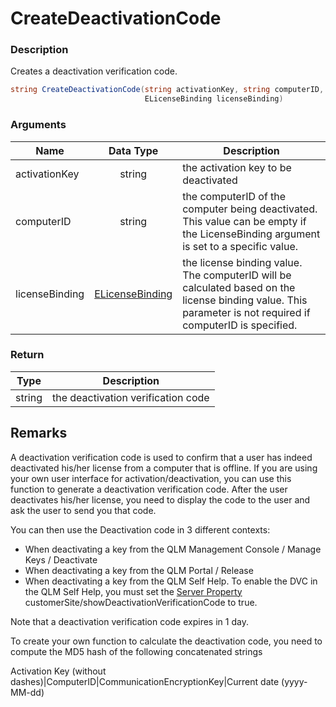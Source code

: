 # CreateDeactivationCode

### Description

Creates a deactivation verification code.

```c#
string CreateDeactivationCode(string activationKey, string computerID, 
                              ELicenseBinding licenseBinding)
```

### Arguments

| Name           |                               Data Type                               | Description                                                                                                                                                 |
| -------------- | :-------------------------------------------------------------------: | ----------------------------------------------------------------------------------------------------------------------------------------------------------- |
| activationKey  |                                 string                                | the activation key to be deactivated                                                                                                                        |
| computerID     |                                 string                                | the computerID of the computer being deactivated. This value can be empty if the LicenseBinding argument is set to a specific value.                        |
| licenseBinding | [ELicenseBinding](https://soraco.readme.io/reference/elicensebinding) | the license binding value. The computerID will be calculated based on the license binding value. This parameter is not required if computerID is specified. |

### Return

| Type   | Description                        |
| ------ | ---------------------------------- |
| string | the deactivation verification code |

## Remarks

A deactivation verification code is used to confirm that a user has indeed deactivated his/her license from a computer that is offline. If you are using your own user interface for activation/deactivation, you can use this function to generate a deactivation verification code. After the user deactivates his/her license, you need to display the code to the user and ask the user to send you that code.

You can then use the Deactivation code in 3 different contexts:

* When deactivating a key from the QLM Management Console / Manage Keys / Deactivate
* When deactivating a key from the QLM Portal / Release
* When deactivating a key from the QLM Self Help. To enable the DVC in the QLM Self Help, you must set the [Server Property ](https://support.soraco.co/hc/en-us/articles/207920563)customerSite/showDeactivationVerificationCode to true.

Note that a deactivation verification code expires in 1 day.

To create your own function to calculate the deactivation code, you need to compute the MD5 hash of the following concatenated strings

Activation Key (without dashes)|ComputerID|CommunicationEncryptionKey|Current date (yyyy-MM-dd)
